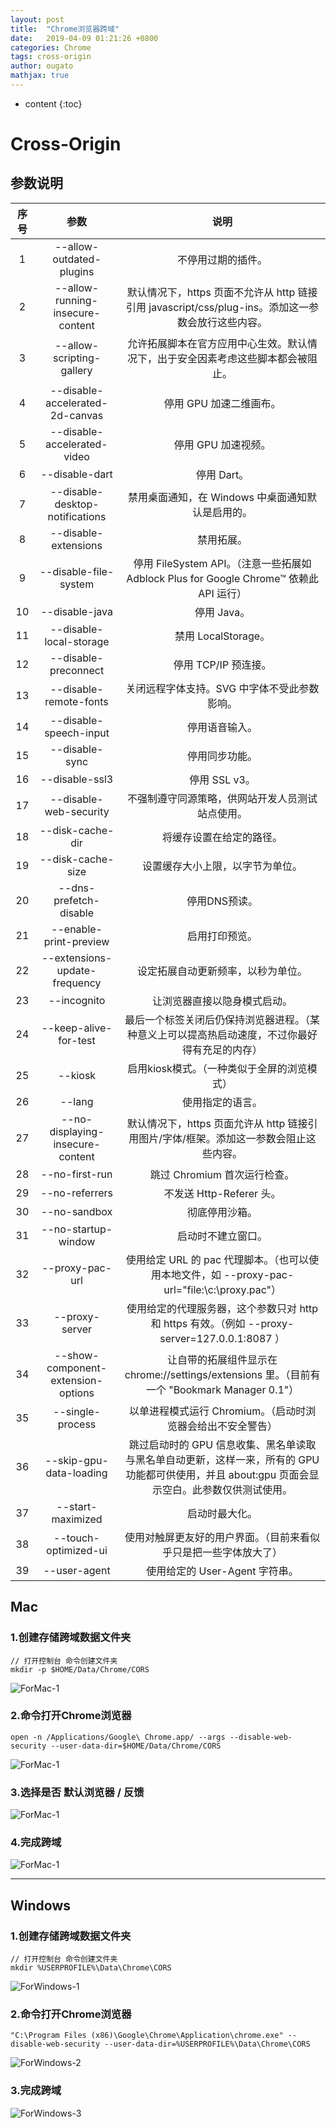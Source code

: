 ```yaml
---
layout: post
title:  "Chrome浏览器跨域"
date:   2019-04-09 01:21:26 +0800
categories: Chrome
tags: cross-origin
author: ougato
mathjax: true
---
```


* content
{:toc}




# Cross-Origin

## 参数说明

| 序号 | 参数 | 说明 | 
| :---: | :---: | :---: | 
| 1 | --allow-outdated-plugins | 不停用过期的插件。 | 
| 2 | --allow-running-insecure-content | 默认情况下，https 页面不允许从 http 链接引用 javascript/css/plug-ins。添加这一参数会放行这些内容。 | 
| 3 | --allow-scripting-gallery | 允许拓展脚本在官方应用中心生效。默认情况下，出于安全因素考虑这些脚本都会被阻止。 | 
| 4 | --disable-accelerated-2d-canvas | 停用 GPU 加速二维画布。 | 
| 5 | --disable-accelerated-video | 停用 GPU 加速视频。 | 
| 6 | --disable-dart | 停用 Dart。 | 
| 7 | --disable-desktop-notifications | 禁用桌面通知，在 Windows 中桌面通知默认是启用的。 | 
| 8 | --disable-extensions | 禁用拓展。 | 
| 9 | --disable-file-system | 停用 FileSystem API。（注意一些拓展如 Adblock Plus for Google Chrome™ 依赖此 API 运行） | 
| 10 | --disable-java | 停用 Java。 | 
| 11 | --disable-local-storage | 禁用 LocalStorage。 | 
| 12 | --disable-preconnect | 停用 TCP/IP 预连接。 | 
| 13 | --disable-remote-fonts | 关闭远程字体支持。SVG 中字体不受此参数影响。 | 
| 14 | --disable-speech-input | 停用语音输入。 | 
| 15 | --disable-sync | 停用同步功能。 | 
| 16 | --disable-ssl3 | 停用 SSL v3。 | 
| 17 | --disable-web-security | 不强制遵守同源策略，供网站开发人员测试站点使用。 | 
| 18 | --disk-cache-dir | 将缓存设置在给定的路径。 | 
| 19 | --disk-cache-size | 设置缓存大小上限，以字节为单位。 | 
| 20 | --dns-prefetch-disable | 停用DNS预读。 | 
| 21 | --enable-print-preview | 启用打印预览。 | 
| 22 | --extensions-update-frequency | 设定拓展自动更新频率，以秒为单位。 | 
| 23 | --incognito | 让浏览器直接以隐身模式启动。 | 
| 24 | --keep-alive-for-test | 最后一个标签关闭后仍保持浏览器进程。（某种意义上可以提高热启动速度，不过你最好得有充足的内存） | 
| 25 | --kiosk | 启用kiosk模式。（一种类似于全屏的浏览模式） | 
| 26 | --lang | 使用指定的语言。 | 
| 27 | --no-displaying-insecure-content | 默认情况下，https 页面允许从 http 链接引用图片/字体/框架。添加这一参数会阻止这些内容。 | 
| 28 | --no-first-run | 跳过 Chromium 首次运行检查。 | 
| 29 | --no-referrers | 不发送 Http-Referer 头。 | 
| 30 | --no-sandbox | 彻底停用沙箱。 | 
| 31 | --no-startup-window | 启动时不建立窗口。 | 
| 32 | --proxy-pac-url | 使用给定 URL 的 pac 代理脚本。（也可以使用本地文件，如 --proxy-pac-url="file:\\c:\proxy.pac"） | 
| 33 | --proxy-server | 使用给定的代理服务器，这个参数只对 http 和 https 有效。（例如 --proxy-server=127.0.0.1:8087 ） | 
| 34 | --show-component-extension-options | 让自带的拓展组件显示在 chrome://settings/extensions 里。（目前有一个 "Bookmark Manager 0.1"） | 
| 35 | --single-process | 以单进程模式运行 Chromium。（启动时浏览器会给出不安全警告） | 
| 36 | --skip-gpu-data-loading | 跳过启动时的 GPU 信息收集、黑名单读取与黑名单自动更新，这样一来，所有的 GPU 功能都可供使用，并且 about:gpu 页面会显示空白。此参数仅供测试使用。 | 
| 37 | --start-maximized | 启动时最大化。 | 
| 38 | --touch-optimized-ui | 使用对触屏更友好的用户界面。（目前来看似乎只是把一些字体放大了） | 
| 39 | --user-agent | 使用给定的 User-Agent 字符串。 | 

## Mac

### 1.创建存储跨域数据文件夹

```
// 打开控制台 命令创建文件夹
mkdir -p $HOME/Data/Chrome/CORS
```

![ForMac-1](https://raw.githubusercontent.com/ougato/ougato.github.res/master/2019-04-09-ChromeCrossOrigin/ForMac-1.png)

### 2.命令打开Chrome浏览器

```
open -n /Applications/Google\ Chrome.app/ --args --disable-web-security --user-data-dir=$HOME/Data/Chrome/CORS
```

![ForMac-1](https://raw.githubusercontent.com/ougato/ougato.github.res/master/2019-04-09-ChromeCrossOrigin/ForMac-2.png)

### 3.选择是否 默认浏览器 / 反馈

![ForMac-1](https://raw.githubusercontent.com/ougato/ougato.github.res/master/2019-04-09-ChromeCrossOrigin/ForMac-3.png)

### 4.完成跨域

![ForMac-1](https://raw.githubusercontent.com/ougato/ougato.github.res/master/2019-04-09-ChromeCrossOrigin/ForMac-4.png)

---

## Windows


### 1.创建存储跨域数据文件夹

```
// 打开控制台 命令创建文件夹
mkdir %USERPROFILE%\Data\Chrome\CORS
```

![ForWindows-1](https://raw.githubusercontent.com/ougato/ougato.github.res/master/2019-04-09-ChromeCrossOrigin/ForWindows-1.png)

### 2.命令打开Chrome浏览器

```
"C:\Program Files (x86)\Google\Chrome\Application\chrome.exe" --disable-web-security --user-data-dir=%USERPROFILE%\Data\Chrome\CORS
```

![ForWindows-2](https://raw.githubusercontent.com/ougato/ougato.github.res/master/2019-04-09-ChromeCrossOrigin/ForWindows-2.png)

### 3.完成跨域

![ForWindows-3](https://raw.githubusercontent.com/ougato/ougato.github.res/master/2019-04-09-ChromeCrossOrigin/ForWindows-3.png)
